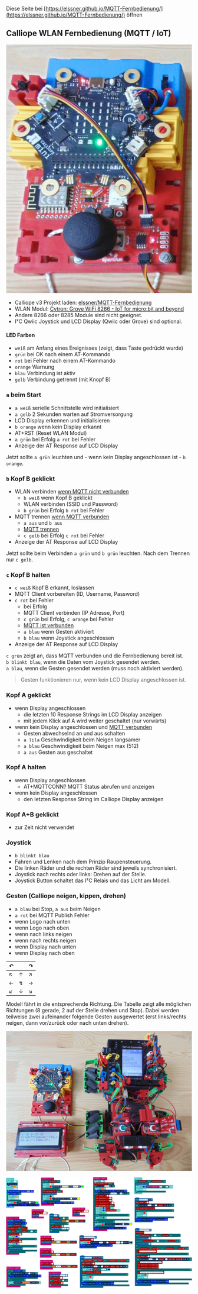 
Diese Seite bei [https://elssner.github.io/MQTT-Fernbedienung/](https://elssner.github.io/MQTT-Fernbedienung/) öffnen

## Calliope WLAN Fernbedienung (MQTT / IoT)

![](doc/DSC00693_Fernbedienung_512.JPG)

* Calliope v3 Projekt laden: [elssner/MQTT-Fernbedienung](https://elssner.github.io/MQTT-Fernbedienung/)
* WLAN Modul: [Cytron: Grove WiFi 8266 - IoT for micro:bit and beyond](doc/)
* Andere 8266 oder 8285 Module sind nicht geeignet.
* I²C Qwiic Joystick und LCD Display (Qwiic oder Grove) sind optional.

#### LED Farben
* `weiß` am Anfang eines Ereignisses (zeigt, dass Taste gedrückt wurde)
* `grün` bei OK nach einem AT-Kommando
* `rot` bei Fehler nach einem AT-Kommando
* `orange` Warnung
* `blau` Verbindung ist aktiv
* `gelb` Verbindung getrennt (mit Knopf B)


### `a` beim Start
* `a weiß` serielle Schnittstelle wird initialisiert
* `a gelb` 2 Sekunden warten auf Stromversorgung
* LCD Display erkennen und initialisieren
* `b orange` wenn kein Display erkannt
* AT+RST (Reset WLAN Modul)
* `a grün` bei Erfolg `a rot` bei Fehler
* Anzeige der AT Response auf LCD Display

Jetzt sollte `a grün` leuchten und - wenn kein Display angeschlossen ist - `b orange`.

### `b` Kopf B geklickt
* WLAN verbinden <ins>wenn MQTT nicht verbunden</ins>
  * `b weiß` wenn Kopf B geklickt
  * WLAN verbinden (SSID und Password)
  * `b grün` bei Erfolg `b rot` bei Fehler
* MQTT trennen <ins>wenn MQTT verbunden</ins>
  * `a aus` und  `b aus`
  * <ins>MQTT trennen</ins>
  * `c gelb` bei Erfolg `c rot` bei Fehler
* Anzeige der AT Response auf LCD Display

Jetzt sollte beim Verbinden `a grün` und `b grün` leuchten.
Nach dem Trennen nur `c gelb`.

### `c` Kopf B halten
* `c weiß` Kopf B erkannt, loslassen
* MQTT Client vorbereiten (ID, Username, Password)
* `c rot` bei Fehler
  * bei Erfolg
  * MQTT Client verbinden (IP Adresse, Port)
  * `c grün` bei Erfolg, `c orange` bei Fehler
  * <ins>MQTT ist verbunden</ins>
  * `a blau` wenn Gesten aktiviert
  * `b blau` wenn Joystick angeschlossen
* Anzeige der AT Response auf LCD Display

`c grün` zeigt an, dass MQTT verbunden und die Fernbedienung bereit ist.\
`b blinkt blau`, wenn die Daten vom Joystick gesendet werden.\
`a blau`, wenn die Gesten gesendet werden (muss noch aktiviert werden).

> Gesten funktionieren nur, wenn kein LCD Display angeschlossen ist.

### Kopf A geklickt
* wenn Display angeschlossen
  * die letzten 10 Response Strings im LCD Display anzeigen
  * mit jedem Klick auf A wird weiter geschaltet (nur vorwärts)
* wenn kein Display angeschlossen und <ins>MQTT verbunden</ins>
  * Gesten abwechselnd an und aus schalten
  * `a lila` Geschwindigkeit beim Neigen langsamer
  * `a blau` Geschwindigkeit beim Neigen max (512)
  * `a aus` Gesten aus geschaltet

### Kopf A halten
* wenn Display angeschlossen
  * AT+MQTTCONN? MQTT Status abrufen und anzeigen
* wenn kein Display angeschlossen
  * den letzten Response String im Calliope Display anzeigen

### Kopf A+B geklickt
* zur Zeit nicht verwendet

### Joystick
* `b blinkt blau`
* Fahren und Lenken nach dem Prinzip Raupensteuerung.
* Die linken Räder und die rechten Räder sind jeweils synchronisiert.
* Joystick nach rechts oder links: Drehen auf der Stelle.
* Joystick Button schaltet das I²C Relais und das Licht am Modell.

### Gesten (Calliope neigen, kippen, drehen)
* `a blau` bei Stop, `a aus` beim Neigen
* `a rot` bei MQTT Publish Fehler
* wenn Logo nach unten
* wenn Logo nach oben
* wenn nach links neigen
* wenn nach rechts neigen
* wenn Display nach unten
* wenn Display nach oben

↶| |↷
---|---|---
↖|↑|↗
←|↯|→
↙|↓|↘

Modell fährt in die entsprechende Richtung. Die Tabelle zeigt alle möglichen Richtungen (8 gerade, 2 auf der Stelle drehen und Stop).
Dabei werden teilweise zwei aufeinander folgende Gesten ausgewertet (erst links/rechts neigen, dann vor/zurück oder nach unten drehen).

![](doc/DSC00693_1920.JPG)

![](doc/MQTT-Fernbedienung-0-2-0.png)

